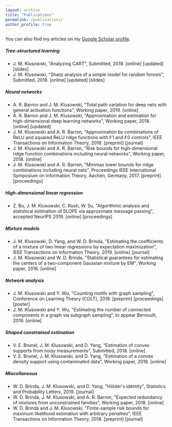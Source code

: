 ```yaml
---
layout: archive
title: "Publications"
permalink: /publications/
author_profile: true
---
```


You can also find my articles on my [Google Scholar profile](https://scholar.google.com/citations?user=4HkhCjsAAAAJ&hl=en).

##### Tree-structured learning

* J. M. Klusowski, "Analyzing CART", Submitted, 2019. [online] [updated] [slides]
* J. M. Klusowski, "Sharp analysis of a simple model for random forests", Submitted, 2018. [online] [updated] [slides]

##### Neural networks

* A. R. Barron and J. M. Klusowski, "Total path variation for deep nets with general activation functions", Working paper, 2019. [online]
* A. R. Barron and J. M. Klusowski, "Approximation and estimation for high-dimensional deep learning networks", Working paper, 2018. [online] [updated]
* J. M. Klusowski and A. R. Barron, "Approximation by combinations of ReLU and squared ReLU ridge functions with ℓ 1  and ℓ 0  controls", IEEE Transactions on Information Theory, 2018. [preprint] [journal]
* J. M. Klusowski and A. R. Barron, "Risk bounds for high-dimensional ridge function combinations including neural networks", Working paper, 2018. [online]
* J. M. Klusowski and A. R. Barron, "Minimax lower bounds for ridge combinations including neural nets", Proceedings IEEE International Symposium on Information Theory, Aachen, Germany, 2017. [preprint] [proceedings]

##### High-dimensional linear regression

* Z. Bu, J. M. Klusowski, C. Rush, W. Su, "Algorithmic analysis and statistical estimation of SLOPE via approximate message passing", accepted NeurIPS 2019. [online] [proceedings]

##### Mixture models

* J. M. Klusowski, D. Yang, and W. D. Brinda, "Estimating the coefficients of a mixture of two linear regressions by expectation maximization", IEEE Transactions on Information Theory, 2019. [online] [journal]
* J. M. Klusowski and W. D. Brinda, "Statistical guarantees for estimating the centers of a two-component Gaussian mixture by EM", Working paper, 2016. [online]

##### Network analysis

* J. M. Klusowski and Y. Wu, "Counting motifs with graph sampling", Conference on Learning Theory (COLT), 2018. [preprint] [proceedings] [poster]
* J. M. Klusowski and Y. Wu, "Estimating the number of connected components in a graph via subgraph sampling", to appear Bernoulli, 2019. [online]

##### Shaped constrained estimation

* V. E. Brunel, J. M. Klusowski, and D. Yang, "Estimation of convex supports from noisy measurements", Submitted, 2018. [online]
* V. E. Brunel, J. M. Klusowski, and D. Yang, "Estimation of a convex density support using contaminated data", Working paper, 2018. [online]

##### Miscellaneous

* W. D. Brinda, J. M. Klusowski, and D. Yang, "Hölder's identity", Statistics and Probability Letters, 2019. [journal]
* W. D. Brinda, J. M. Klusowski, and A. R. Barron, "Expected redundancy of mixtures from unconstrained families", Working paper, 2018. [online]
* W. D. Brinda and J. M. Klusowski, "Finite-sample risk bounds for maximum likelihood estimation with arbitrary penalties", IEEE Transactions on Information Theory, 2018. [preprint] [journal]
